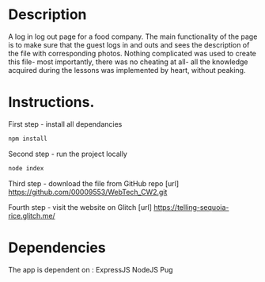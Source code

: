 # Description

A log in log out page for a food company. The main functionality of the page is to make sure that the guest logs in and outs and sees the description of the file with corresponding photos. Nothing complicated was used to create this file- most importantly, there was no cheating at all- all the knowledge acquired during the lessons was implemented by heart, without peaking.

# Instructions.

First step - install all dependancies

```bash
npm install
```

Second step - run the project locally

```bash
node index
```

Third step - download the file from GitHub repo
[url] https://github.com/00009553/WebTech_CW2.git

Fourth step - visit the website on Glitch
[url] https://telling-sequoia-rice.glitch.me/

# Dependencies

The app is dependent on :
ExpressJS
NodeJS
Pug
